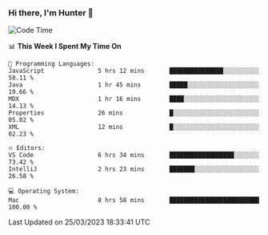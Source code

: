 ### Hi there, I'm Hunter 👋

<!--
**huntermatrix/huntermatrix** is a ✨ _special_ ✨ repository because its `README.md` (this file) appears on your GitHub profile.

Here are some ideas to get you started:

- 🔭 I’m currently working on ...
- 🌱 I’m currently learning ...
- 👯 I’m looking to collaborate on ...
- 🤔 I’m looking for help with ...
- 💬 Ask me about ...
- 📫 How to reach me: ...
- 😄 Pronouns: ...
- ⚡ Fun fact: ...
-->

<!--START_SECTION:waka-->
![Code Time](http://img.shields.io/badge/Code%20Time-57%20hrs%2018%20mins-blue)

📊 **This Week I Spent My Time On** 

```text
💬 Programming Languages: 
JavaScript               5 hrs 12 mins       ███████████████░░░░░░░░░░   58.11 % 
Java                     1 hr 45 mins        █████░░░░░░░░░░░░░░░░░░░░   19.66 % 
MDX                      1 hr 16 mins        ████░░░░░░░░░░░░░░░░░░░░░   14.13 % 
Properties               26 mins             █░░░░░░░░░░░░░░░░░░░░░░░░   05.02 % 
XML                      12 mins             █░░░░░░░░░░░░░░░░░░░░░░░░   02.23 % 

🔥 Editors: 
VS Code                  6 hrs 34 mins       ██████████████████░░░░░░░   73.42 % 
IntelliJ                 2 hrs 23 mins       ███████░░░░░░░░░░░░░░░░░░   26.58 % 

💻 Operating System: 
Mac                      8 hrs 58 mins       █████████████████████████   100.00 % 
```


 Last Updated on 25/03/2023 18:33:41 UTC
<!--END_SECTION:waka-->
